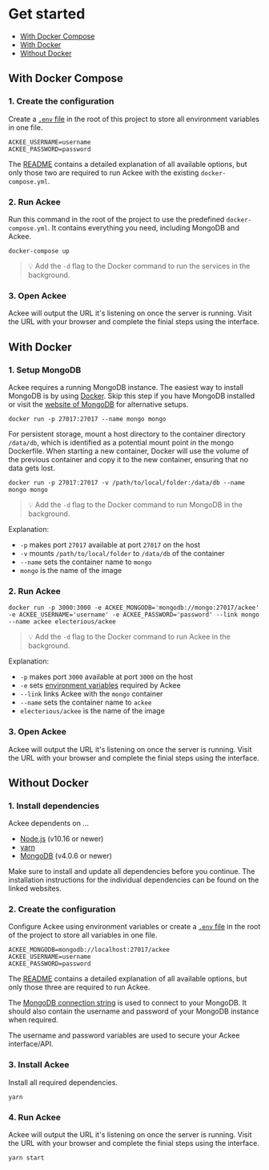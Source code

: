 # Get started

- [With Docker Compose](#with-docker-compose)
- [With Docker](#with-docker)
- [Without Docker](#without-docker)

## With Docker Compose

### 1. Create the configuration

Create a [`.env` file](https://www.npmjs.com/package/dotenv) in the root of this project to store all environment variables in one file.

```
ACKEE_USERNAME=username
ACKEE_PASSWORD=password
```

The [README](../README.md#Options) contains a detailed explanation of all available options, but only those two are required to run Ackee with the existing `docker-compose.yml`.

### 2. Run Ackee

Run this command in the root of the project to use the predefined `docker-compose.yml`. It contains everything you need, including MongoDB and Ackee.

```
docker-compose up
```

> 💡 Add the `-d` flag to the Docker command to run the services in the background.

### 3. Open Ackee

Ackee will output the URL it's listening on once the server is running. Visit the URL with your browser and complete the finial steps using the interface.

## With Docker

### 1. Setup MongoDB

Ackee requires a running MongoDB instance. The easiest way to install MongoDB is by using [Docker](https://www.docker.com). Skip this step if you have MongoDB installed or visit the [website of MongoDB](https://www.mongodb.com) for alternative setups.

```
docker run -p 27017:27017 --name mongo mongo
```

For persistent storage, mount a host directory to the container directory `/data/db`, which is identified as a potential mount point in the mongo Dockerfile. When starting a new container, Docker will use the volume of the previous container and copy it to the new container, ensuring that no data gets lost.

```
docker run -p 27017:27017 -v /path/to/local/folder:/data/db --name mongo mongo
```

> 💡 Add the `-d` flag to the Docker command to run MongoDB in the background.

Explanation:

- `-p` makes port `27017` available at port `27017` on the host
- `-v` mounts `/path/to/local/folder` to `/data/db` of the container
- `--name` sets the container name to `mongo`
- `mongo` is the name of the image

### 2. Run Ackee

```
docker run -p 3000:3000 -e ACKEE_MONGODB='mongodb://mongo:27017/ackee' -e ACKEE_USERNAME='username' -e ACKEE_PASSWORD='password' --link mongo --name ackee electerious/ackee
```

> 💡 Add the `-d` flag to the Docker command to run Ackee in the background.

Explanation:

- `-p` makes port `3000` available at port `3000` on the host
- `-e` sets [environment variables](../README.md#Options) required by Ackee
- `--link` links Ackee with the `mongo` container
- `--name` sets the container name to `ackee`
- `electerious/ackee` is the name of the image

### 3. Open Ackee

Ackee will output the URL it's listening on once the server is running. Visit the URL with your browser and complete the finial steps using the interface.

## Without Docker

### 1. Install dependencies

Ackee dependents on …

- [Node.js](https://nodejs.org/en/) (v10.16 or newer)
- [yarn](https://yarnpkg.com/en/)
- [MongoDB](https://www.mongodb.com) (v4.0.6 or newer)

Make sure to install and update all dependencies before you continue. The installation instructions for the individual dependencies can be found on the linked websites.

### 2. Create the configuration

Configure Ackee using environment variables or create a [`.env` file](https://www.npmjs.com/package/dotenv) in the root of the project to store all variables in one file.

```
ACKEE_MONGODB=mongodb://localhost:27017/ackee
ACKEE_USERNAME=username
ACKEE_PASSWORD=password
```

The [README](../README.md#Options) contains a detailed explanation of all available options, but only those three are required to run Ackee.

The [MongoDB connection string](https://docs.mongodb.com/manual/reference/connection-string/) is used to connect to your MongoDB. It should also contain the username and password of your MongoDB instance when required.

The username and password variables are used to secure your Ackee interface/API.

### 3. Install Ackee

Install all required dependencies.

```
yarn
```

### 4. Run Ackee

Ackee will output the URL it's listening on once the server is running. Visit the URL with your browser and complete the finial steps using the interface.

```
yarn start
```